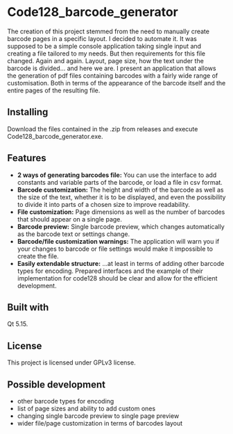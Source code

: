 # Code128_barcode_generator

The creation of this project stemmed from the need to manually create barcode pages in a specific layout. I decided to automate it. It was supposed to be a simple console application taking single input and creating a file tailored to my needs. But then requirements for this file changed. Again and again. Layout, page size, how the text under the barcode is divided... and here we are. 
I present an application that allows the generation of pdf files containing barcodes with a fairly wide range of customisation. Both in terms of the appearance of the barcode itself and the entire pages of the resulting file.

## Installing
Download the files contained in the .zip from releases and execute Code128_barcode_generator.exe.

## Features
+ **2 ways of generating barcodes file:** You can use the interface to add constants and variable parts of the barcode, or load a file in csv format.
+ **Barcode customization:** The height and width of the barcode as well as the size of the text, whether it is to be displayed, and even the possibility to divide it into parts of a chosen size to improve readability. 
+ **File customization:** Page dimensions as well as the number of barcodes that should appear on a single page.
+ **Barcode preview:** Single barcode preview, which changes automatically as the barcode text or settings change. 
+ **Barcode/file customization warnings:** The application will warn you if your changes to barcode or file settings would make it impossible to create the file. 
+ **Easily extendable structure:** ...at least in terms of adding other barcode types for encoding. Prepared interfaces and the example of their implementation for code128 should be clear and allow for the efficient development.

## Built with
Qt 5.15.

## License
This project is licensed under GPLv3 license.

## Possible development
+ other barcode types for encoding
+ list of page sizes and ability to add custom ones
+ changing single barcode preview to single page preview
+ wider file/page customization in terms of barcodes layout

